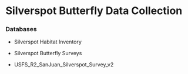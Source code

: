 # Silverspot Butterfly Data Collection 

### Databases 

- Silverspot Habitat Inventory

- Silverspot Butterfly Surveys

- USFS_R2_SanJuan_Silverspot_Survey_v2